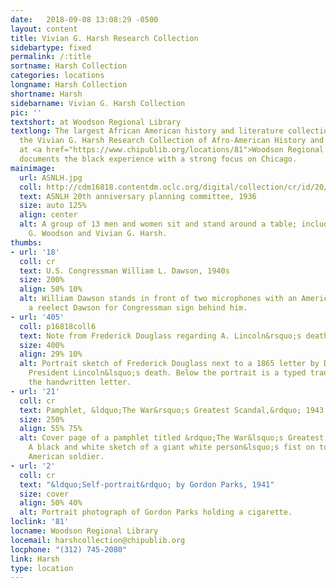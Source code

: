 ```yaml
---
date:   2018-09-08 13:08:29 -0500
layout: content
title: Vivian G. Harsh Research Collection
sidebartype: fixed
permalink: /:title
sortname: Harsh Collection
categories: locations
longname: Harsh Collection
shortname: Harsh
sidebarname: Vivian G. Harsh Collection
pic: ''
textshort: at Woodson Regional Library
textlong: The largest African American history and literature collection in the Midwest,
  the Vivian G. Harsh Research Collection of Afro-American History and Literature
  at <a href="https://www.chipublib.org/locations/81">Woodson Regional Library</a>
  documents the black experience with a strong focus on Chicago.
mainimage:
  url: ASNLH.jpg
  coll: http://cdm16818.contentdm.oclc.org/digital/collection/cr/id/20/rec/8
  text: ASNLH 20th anniversary planning committee, 1936
  size: auto 125%
  align: center
  alt: A group of 13 men and women sit and stand around a table; including Carter
    G. Woodson and Vivian G. Harsh.
thumbs:
- url: '18'
  coll: cr
  text: U.S. Congressman William L. Dawson, 1940s
  size: 200%
  align: 50% 10%
  alt: William Dawson stands in front of two microphones with an American flag and
    a reelect Dawson for Congressman sign behind him.
- url: '405'
  coll: p16818coll6
  text: Note from Frederick Douglass regarding A. Lincoln&rsquo;s death, 1865
  size: 400%
  align: 29% 10%
  alt: Portrait sketch of Frederick Douglass next to a 1865 letter by Douglass regarding
    President Lincoln&lsquo;s death. Below the portrait is a typed transcription of
    the handwritten letter. 
- url: '21'
  coll: cr
  text: Pamphlet, &ldquo;The War&rsquo;s Greatest Scandal,&rdquo; 1943
  size: 250%
  align: 55% 75%
  alt: Cover page of a pamphlet titled &rdquo;The War&lsquo;s Greatest Scandal.&ldquo;
    A black and white sketch of a giant white person&lsquo;s fist on top of an African
    American soldier. 
- url: '2'
  coll: cr
  text: "&ldquo;Self-portrait&rdquo; by Gordon Parks, 1941"
  size: cover
  align: 50% 40%
  alt: Portrait photograph of Gordon Parks holding a cigarette. 
loclink: '81'
locname: Woodson Regional Library
locemail: harshcollection@chipublib.org
locphone: "(312) 745-2080"
link: Harsh
type: location
---
```

